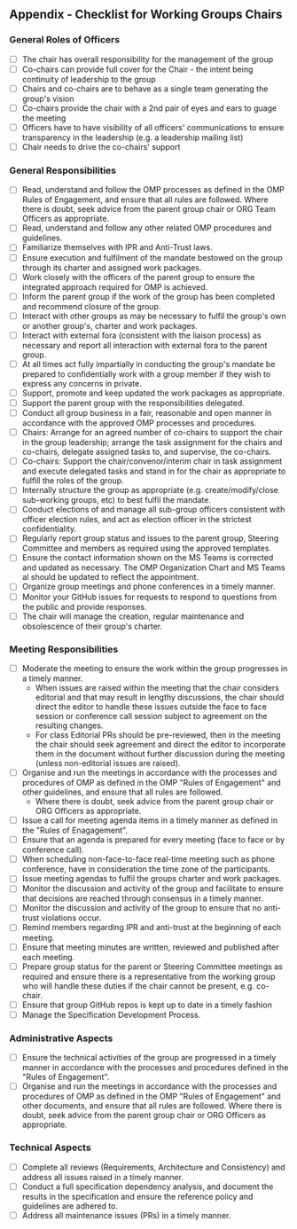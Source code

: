 ## Appendix - Checklist for Working Groups Chairs

### General Roles of Officers

- [ ] The chair has overall responsibility for the management of the group
- [ ] Co-chairs can provide full cover for the Chair - the intent being continuity of leadership to the group
- [ ] Chairs and co-chairs are to behave as a single team generating the group's vision
- [ ] Co-chairs provide the chair with a 2nd pair of eyes and ears to guage the meeting
- [ ] Officers have to have visibility of all officers' communications to ensure transparency in the leadership 
(e.g. a leadership mailing list)
- [ ] Chair needs to drive the co-chairs' support

### General Responsibilities

- [ ] Read, understand and follow the OMP processes as defined in the OMP Rules of Engagement, and ensure that all rules are 
followed. Where there is doubt, seek advice from the parent group chair or ORG Team Officers as appropriate.
- [ ] Read, understand and follow any other related OMP procedures and guidelines.
- [ ] Familiarize themselves with IPR and Anti-Trust laws.
- [ ] Ensure execution and fulfilment of the mandate bestowed on the group through its charter and assigned work packages.
- [ ] Work closely with the officers of the parent group to ensure the integrated approach required for OMP is achieved. 
- [ ] Inform the parent group if the work of the group has been completed and recommend closure of the group.
- [ ] Interact with other groups as may be necessary to fulfil the group's own or another group's, charter and work packages.
- [ ] Interact with external fora (consistent with the liaison process) as necessary and report all interaction with external fora to the parent group. 
- [ ] At all times act fully impartially in conducting the group's mandate be prepared to confidentially work with a group member if they wish to express any concerns in private.
- [ ] Support, promote and keep updated the work packages as appropriate.
- [ ] Support the parent group with the responsibilities delegated. 
- [ ] Conduct all group business in a fair, reasonable and open manner in accordance with the approved OMP processes and procedures. 
- [ ] Chairs: Arrange for an agreed number of co-chairs to support the chair in the group leadership; arrange the task assignment for the chairs and co-chairs, delegate assigned tasks to, and supervise, the co-chairs. 
- [ ] Co-chairs: Support the chair/convenor/interim chair in task assignment and execute delegated tasks and stand in for the chair as appropriate to fulfill the roles of the group. 
- [ ] Internally structure the group as appropriate (e.g. create/modify/close sub-working groups, etc) to best fulfil the mandate. 
- [ ] Conduct elections of and manage all sub-group officers consistent with officer election rules, and act as election officer in the strictest confidentiality. 
- [ ] Regularly report group status and issues to the parent group, Steering Committee and members as required using the approved templates.
- [ ] Ensure the contact information shown on the MS Teams is corrected and updated as necessary. The OMP Organization Chart and MS Teams al should be updated to reflect the appointment.  
- [ ] Organize group meetings and phone conferences in a timely manner.
- [ ] Monitor your GitHub issues for requests to respond to questions from the public and provide responses.
- [ ] The chair will manage the creation, regular maintenance and obsolescence of their group's charter.

### Meeting Responsibilities

- [ ] Moderate the meeting to ensure the work within the group progresses in a timely manner. 
   * When issues are raised within the meeting that the chair considers editorial and that may result in lengthy discussions, the chair should direct the editor to handle these issues outside the face to face session or conference call session subject to agreement on the resulting changes. 
   * For class Editorial PRs should be pre-reviewed, then in the meeting the chair should  seek agreement and  direct the editor to incorporate them in the document  without further discussion during the meeting (unless non-editorial issues are raised). 
- [ ] Organise and run the meetings in accordance with the processes and procedures of OMP as defined in the OMP "Rules of Engagement" and other guidelines, and ensure that all rules are followed. 
   * Where there is doubt, seek advice from the parent group chair or ORG Officers as appropriate.
- [ ] Issue a call for meeting agenda items in a timely manner as defined in the "Rules of Enagagement".
- [ ] Ensure that an agenda is prepared for every meeting (face to face or by conference call).
- [ ] When scheduling non-face-to-face real-time meeting such as phone conference, have in consideration the time zone of the participants.
- [ ] Issue meeting agendas to fulfil the groups charter and work packages.
- [ ] Monitor the discussion and activity of the group and facilitate to ensure that decisions are reached through consensus in a timely manner.
- [ ] Monitor the discussion and activity of the group to ensure that no anti-trust violations occur.
- [ ] Remind members regarding IPR and anti-trust at the beginning of each meeting.
- [ ] Ensure that meeting minutes are written, reviewed and published after each meeting.
- [ ] Prepare group status for the parent or Steering Committee meetings as required and ensure there is a representative from the working group who will handle these duties if the chair cannot be present, e.g. co-chair.
- [ ] Ensure that group GitHub repos is kept up to date in a timely fashion
- [ ] Manage the Specification Development Process.

### Administrative Aspects

- [ ] Ensure the technical activities of the group are progressed in a timely manner in accordance with the processes and procedures defined in the "Rules of Engagement".
- [ ] Organise and run the meetings in accordance with the processes and procedures of OMP as defined in the OMP "Rules of Engagement" and other documents, and ensure that all rules are followed. Where there is doubt, seek advice from the parent group chair or ORG Officers as appropriate.

### Technical Aspects

- [ ] Complete all reviews (Requirements, Architecture and Consistency) and address all issues raised in a timely manner.
- [ ] Conduct a full specification dependency analysis, and document the results in the specification and ensure the reference policy and guidelines are adhered to.
- [ ] Address all maintenance issues (PRs) in a timely manner.
